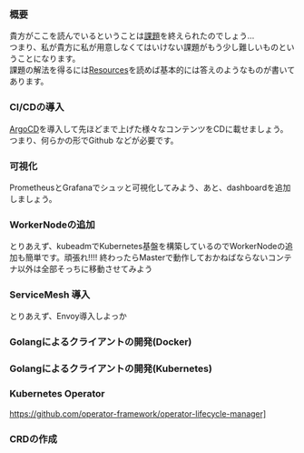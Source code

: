 ### 概要	
貴方がここを読んでいるということは[課題](./easy)を終えられたのでしょう...   	
つまり、私が貴方に私が用意しなくてはいけない課題がもう少し難しいものということになります。  
課題の解法を得るには[Resources](./Resources.md)を読めば基本的には答えのようなものが書いてあります。


### CI/CDの導入
[ArgoCD](https://argoproj.github.io/argo-cd/)を導入して先ほどまで上げた様々なコンテンツをCDに載せましょう。つまり、何らかの形でGithub などが必要です。

### 可視化
PrometheusとGrafanaでシュッと可視化してみよう、あと、dashboardを追加しましょう。

### WorkerNodeの追加
とりあえず、kubeadmでKubernetes基盤を構築しているのでWorkerNodeの追加も簡単です。頑張れ!!!!
終わったらMasterで動作しておかねばならないコンテナ以外は全部そっちに移動させてみよう

### ServiceMesh 導入
とりあえず、Envoy導入しよっか

### Golangによるクライアントの開発(Docker)

### Golangによるクライアントの開発(Kubernetes)

### Kubernetes Operator 
https://github.com/operator-framework/operator-lifecycle-manager]
### CRDの作成


